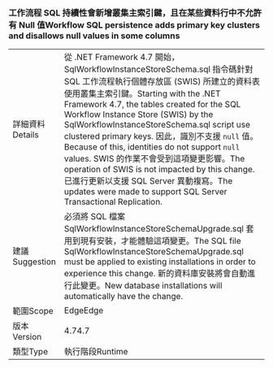 ### <a name="workflow-sql-persistence-adds-primary-key-clusters-and-disallows-null-values-in-some-columns"></a><span data-ttu-id="96b6d-101">工作流程 SQL 持續性會新增叢集主索引鍵，且在某些資料行中不允許有 Null 值</span><span class="sxs-lookup"><span data-stu-id="96b6d-101">Workflow SQL persistence adds primary key clusters and disallows null values in some columns</span></span>

|   |   |
|---|---|
|<span data-ttu-id="96b6d-102">詳細資料</span><span class="sxs-lookup"><span data-stu-id="96b6d-102">Details</span></span>|<span data-ttu-id="96b6d-103">從 .NET Framework 4.7 開始，SqlWorkflowInstanceStoreSchema.sql 指令碼針對 SQL 工作流程執行個體存放區 (SWIS) 所建立的資料表使用叢集主索引鍵。</span><span class="sxs-lookup"><span data-stu-id="96b6d-103">Starting with the .NET Framework 4.7, the tables created for the SQL Workflow Instance Store (SWIS) by the SqlWorkflowInstanceStoreSchema.sql script use clustered primary keys.</span></span> <span data-ttu-id="96b6d-104">因此，識別不支援 <code>null</code> 值。</span><span class="sxs-lookup"><span data-stu-id="96b6d-104">Because of this, identities do not support <code>null</code> values.</span></span> <span data-ttu-id="96b6d-105">SWIS 的作業不會受到這項變更影響。</span><span class="sxs-lookup"><span data-stu-id="96b6d-105">The operation of SWIS is not impacted by this change.</span></span> <span data-ttu-id="96b6d-106">已進行更新以支援 SQL Server 異動複寫。</span><span class="sxs-lookup"><span data-stu-id="96b6d-106">The updates were made to support SQL Server Transactional Replication.</span></span>|
|<span data-ttu-id="96b6d-107">建議</span><span class="sxs-lookup"><span data-stu-id="96b6d-107">Suggestion</span></span>|<span data-ttu-id="96b6d-108">必須將 SQL 檔案 SqlWorkflowInstanceStoreSchemaUpgrade.sql 套用到現有安裝，才能體驗這項變更。</span><span class="sxs-lookup"><span data-stu-id="96b6d-108">The SQL file SqlWorkflowInstanceStoreSchemaUpgrade.sql must be applied to existing installations in order to experience this change.</span></span> <span data-ttu-id="96b6d-109">新的資料庫安裝將會自動進行此變更。</span><span class="sxs-lookup"><span data-stu-id="96b6d-109">New database installations will automatically have the change.</span></span>|
|<span data-ttu-id="96b6d-110">範圍</span><span class="sxs-lookup"><span data-stu-id="96b6d-110">Scope</span></span>|<span data-ttu-id="96b6d-111">Edge</span><span class="sxs-lookup"><span data-stu-id="96b6d-111">Edge</span></span>|
|<span data-ttu-id="96b6d-112">版本</span><span class="sxs-lookup"><span data-stu-id="96b6d-112">Version</span></span>|<span data-ttu-id="96b6d-113">4.7</span><span class="sxs-lookup"><span data-stu-id="96b6d-113">4.7</span></span>|
|<span data-ttu-id="96b6d-114">類型</span><span class="sxs-lookup"><span data-stu-id="96b6d-114">Type</span></span>|<span data-ttu-id="96b6d-115">執行階段</span><span class="sxs-lookup"><span data-stu-id="96b6d-115">Runtime</span></span>|

